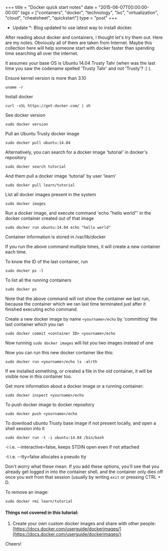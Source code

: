 +++
title = "Docker quick start notes"
date = "2015-06-07T00:00:00-00:00"
tags = ["containers", "docker", "technology", "lxc", "virtualization", "cloud", "cheatsheet", "quickstart"]
type = "post"
+++

* Update *: Blog updated to use latest way to install docker.

After reading about docker and containers, I thought let's try them out.
Here are my notes. Obviously all of them are taken from Internet. Maybe this
collection here will help someone start with docker faster than spending time
searching all over the internet.

It assumes your base OS is Ubuntu 14.04 Trusty Tahr (when was the last time
you saw the codename spelled 'Trusty Tahr' and not 'Trusty'? :) ).


Ensure kernel version is more than 3.10

    uname -r

Install docker

    curl -sSL https://get.docker.com/ | sh

See docker version

    sudo docker version

Pull an Ubuntu Trusty docker image

    sudo docker pull ubuntu:14.04

Alternatively, you can search for a docker image 'tutorial' in docker's repository

    sudo docker search tutorial

And them pull a docker image 'tutorial' by user 'learn'

    sudo docker pull learn/tutorial

List all docker images present in the system

    sudo docker images

Run a docker image, and execute command 'echo "hello world"' in the docker
container created out of that image

    sudo docker run ubuntu:14.04 echo "hello world"

Container information is stored in /var/lib/docker

If you run the above command multiple times, it will create a new container
each time.

To know the ID of the last container, run

    sudo docker ps -l

To list all the running containers

    sudo docker ps

Note that the above command will not show the container we last run, because
the container which we ran last time terminated just after it finished
executing echo command.

Create a new docker image by name `<yourname>/echo` by 'committing' the last
container which you ran

    sudo docker commit <container ID> <yourname>/echo

Now running `sudo docker images` will list you two images instead of one

Now you can run this new docker container like this:

    sudo docker run <yourname>/echo ls -alrth

If we installed something, or created a file in the old container, it will
be visible now in this container too.

Get more information about a docker image or a running container:

    sudo docker inspect <yourname>/echo


To push docker image to docker repository

    sudo docker push <yourname>/echo

To download ubuntu Trusty base image if not present locally, and open a shell session into it

    sudo docker run -t -i ubuntu:14.04 /bin/bash

-i i.e. --interactive=false, keeps STDIN open even if not attached

-t i.e. --tty=false allocates a pseudo tty

Don't worry what these mean. If you add these options, you'll see that
you already get logged in into the container shell, and the container
only dies off once you exit from that session (usually by writing `exit`
or pressing CTRL + D.

To remove an image:

    sudo docker rmi learn/tutorial

#### Things not covered in this tutorial:
1. Create your own custom docker images and share with other people:
    [https://docs.docker.com/userguide/dockerimages/](https://docs.docker.com/userguide/dockerimages/)

Cheers!
